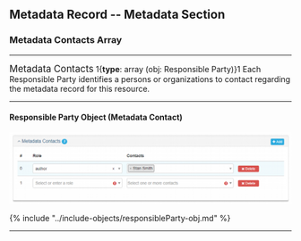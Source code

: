 ## Metadata Record -- Metadata Section
### Metadata Contacts Array
---

<span class="md-panel" style="font-size: larger">Metadata Contacts</span> <i class="fa fa-asterisk required" title="Required"> </i> 1{**type**: array (obj: <span class="md-panel">Responsible Party</span>)}1 Each <span class="md-panel">Responsible Party</span> identifies a persons or organizations to contact regarding the metadata record for this resource.

---

#### Responsible Party Object (Metadata Contact)

![Metadata Contacts Panel](/assets/reference/edit-objects/metadata/contacts-metadata.png)

{% include "../include-objects/responsibleParty-obj.md" %}

---
